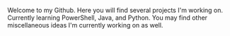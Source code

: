 Welcome to my Github. Here you will find several projects I'm working on. Currently learning PowerShell, Java, and Python. You may find other miscellaneous ideas I'm currently working on as well. 

